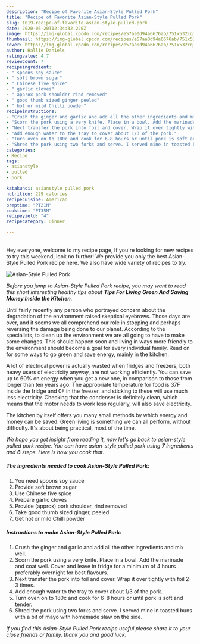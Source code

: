 ```yaml
---
description: "Recipe of Favorite Asian-Style Pulled Pork"
title: "Recipe of Favorite Asian-Style Pulled Pork"
slug: 1019-recipe-of-favorite-asian-style-pulled-pork
date: 2020-06-20T12:34:32.220Z
image: https://img-global.cpcdn.com/recipes/e57aa0d94a6676ab/751x532cq70/asian-style-pulled-pork-recipe-main-photo.jpg
thumbnail: https://img-global.cpcdn.com/recipes/e57aa0d94a6676ab/751x532cq70/asian-style-pulled-pork-recipe-main-photo.jpg
cover: https://img-global.cpcdn.com/recipes/e57aa0d94a6676ab/751x532cq70/asian-style-pulled-pork-recipe-main-photo.jpg
author: Hallie Daniels
ratingvalue: 4.7
reviewcount: 7
recipeingredient:
- " spoons soy sauce"
- " soft brown sugar"
- " Chinese five spice"
- " garlic cloves"
- " approx pork shoulder rind removed"
- " good thumb sized ginger peeled"
- " hot or mild Chilli powder"
recipeinstructions:
- "Crush the ginger and garlic and add all the other ingredients and mix well."
- "Scorn the pork using a very knife. Place in a bowl. Add the marinade and coat well. Cover and leave in fridge for a minimum of 4 hours preferably overnight for best flavours."
- "Next transfer the pork into foil and cover. Wrap it over tightly with foil 2-3 times."
- "Add enough water to the tray to cover about 1/3 of the pork."
- "Turn oven on to 180c and cook for 6-8 hours or until pork is soft and tender."
- "Shred the pork using two forks and serve. I served mine in toasted buns with a bit of mayo with homemade slaw on the side."
categories:
- Recipe
tags:
- asianstyle
- pulled
- pork

katakunci: asianstyle pulled pork 
nutrition: 229 calories
recipecuisine: American
preptime: "PT21M"
cooktime: "PT35M"
recipeyield: "4"
recipecategory: Dinner

---
```

<br>
Hey everyone, welcome to my recipe page, If you're looking for new recipes to try this weekend, look no further! We provide you only the best Asian-Style Pulled Pork recipe here. We also have wide variety of recipes to try.
<br>


![Asian-Style Pulled Pork](https://img-global.cpcdn.com/recipes/e57aa0d94a6676ab/751x532cq70/asian-style-pulled-pork-recipe-main-photo.jpg)

<i>Before you jump to Asian-Style Pulled Pork recipe, you may want to read this short interesting healthy tips about 
<strong>Tips For Living Green And Saving Money Inside the Kitchen</strong>.</i>
</br>

Until fairly recently any person who portrayed concern about the degradation of the environment raised skeptical eyebrows. Those days are over, and it seems we all comprehend our role in stopping and perhaps reversing the damage being done to our planet. According to the specialists, to clean up the environment we are all going to have to make some changes. This should happen soon and living in ways more friendly to the environment should become a goal for every individual family. Read on for some ways to go green and save energy, mainly in the kitchen.

A lot of electrical power is actually wasted when fridges and freezers, both heavy users of electricity anyway, are not working efficiently. You can save up to 60% on energy when you get a new one, in comparison to those from longer than ten years ago. The appropriate temperature for food is 37F inside the fridge and 0F in the freezer, and sticking to these will use much less electricity. Checking that the condenser is definitely clean, which means that the motor needs to work less regularly, will also save electricity.

The kitchen by itself offers you many small methods by which energy and money can be saved. Green living is something we can all perform, without difficulty. It's about being practical, most of the time.


<i>We hope you got insight from reading it, now let's go back to asian-style pulled pork recipe. You can have asian-style pulled pork using <strong>7</strong> ingredients and <strong>6</strong> steps. Here is how you cook that.
</i>

##### The ingredients needed to cook Asian-Style Pulled Pork:

1. You need  spoons soy sauce
1. Provide  soft brown sugar
1. Use  Chinese five spice
1. Prepare  garlic cloves
1. Provide  (approx) pork shoulder, rind removed
1. Take  good thumb sized ginger, peeled
1. Get  hot or mild Chilli powder


##### Instructions to make Asian-Style Pulled Pork:

1. Crush the ginger and garlic and add all the other ingredients and mix well.
1. Scorn the pork using a very knife. Place in a bowl. Add the marinade and coat well. Cover and leave in fridge for a minimum of 4 hours preferably overnight for best flavours.
1. Next transfer the pork into foil and cover. Wrap it over tightly with foil 2-3 times.
1. Add enough water to the tray to cover about 1/3 of the pork.
1. Turn oven on to 180c and cook for 6-8 hours or until pork is soft and tender.
1. Shred the pork using two forks and serve. I served mine in toasted buns with a bit of mayo with homemade slaw on the side.


<i>If you find this Asian-Style Pulled Pork recipe useful please share it to your close friends or family, thank you and good luck.</i>
